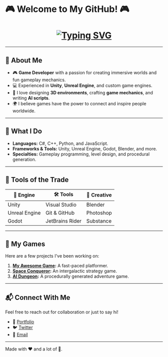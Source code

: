 # 🎮 Welcome to My GitHub! 🎮

<h1 align="center">
  <a href="https://github.com/your-username" target="_blank">
    <img src="https://readme-typing-svg.demolab.com?font=Press+Start+2P&pause=1000&color=4FFBDF&center=true&vCenter=true&width=435&lines=Hi%2C+I'm+a+Game+Developer!;I+create+fun+and+immersive+games.;Coding+is+my+superpower!;Let's+build+something+amazing." alt="Typing SVG" />
  </a>
</h1>

---

## 🌟 About Me
- 🎮 **Game Developer** with a passion for creating immersive worlds and fun gameplay mechanics.
- 💻 Experienced in **Unity**, **Unreal Engine**, and custom game engines.
- 🎨 I love designing **3D environments**, crafting **game mechanics**, and writing **AI scripts**.
- 🌍 I believe games have the power to connect and inspire people worldwide.

---

## 🚀 What I Do
- **Languages:** C#, C++, Python, and JavaScript.
- **Frameworks & Tools:** Unity, Unreal Engine, Godot, Blender, and more.
- **Specialties:** Gameplay programming, level design, and procedural generation.

---

## 🔧 Tools of the Trade
| 🚀 Engine        | 🛠️ Tools        | 🎨 Creative   |
|------------------|-----------------|---------------|
| Unity            | Visual Studio   | Blender       |
| Unreal Engine    | Git & GitHub    | Photoshop     |
| Godot            | JetBrains Rider | Substance     |

---

## 🌌 My Games
Here are a few projects I've been working on:
1. **[My Awesome Game](https://github.com/your-username/awesome-game):** A fast-paced platformer.
2. **[Space Conqueror](https://github.com/your-username/space-conqueror):** An intergalactic strategy game.
3. **[AI Dungeon](https://github.com/your-username/ai-dungeon):** A procedurally generated adventure game.

---

## 📬 Connect With Me
Feel free to reach out for collaboration or just to say hi!
- 💼 [Portfolio](https://your-portfolio-link.com)
- 🐦 [Twitter](https://twitter.com/your-handle)
- 💌 [Email](mailto:your-email@example.com)

---

Made with ❤️ and a lot of 🧠.


